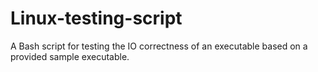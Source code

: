 # Linux-testing-script
A Bash script for testing the IO correctness of an executable based on a provided sample executable.
